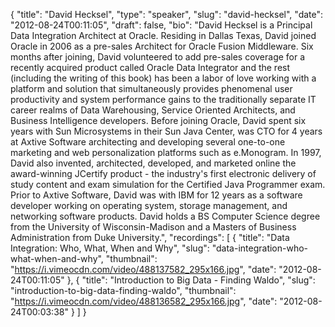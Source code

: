 {
  "title": "David Hecksel",
  "type": "speaker",
  "slug": "david-hecksel",
  "date": "2012-08-24T00:11:05",
  "draft": false,
  "bio": "David Hecksel is a Principal Data Integration Architect at Oracle. Residing in Dallas Texas, David joined Oracle in 2006 as a pre-sales Architect for Oracle Fusion Middleware. Six months after joining, David volunteered to add pre-sales coverage for a recently acquired product called Oracle Data Integrator and the rest (including the writing of this book) has been a labor of love working with a platform and solution that simultaneously provides phenomenal user productivity and system performance gains to the traditionally separate IT career realms of Data Warehousing, Service Oriented Architects, and Business Intelligence developers. Before joining Oracle, David spent six years with Sun Microsystems in their Sun Java Center, was CTO for 4 years at Axtive Software architecting and developing several one-to-one marketing and web personalization platforms such as e.Monogram. In 1997, David also invented, architected, developed, and marketed online the award-winning JCertify product - the industry's first electronic delivery of study content and exam simulation for the Certified Java Programmer exam. Prior to Axtive Software, David was with IBM for 12 years as a software developer working on operating system, storage management, and networking software products. David holds a BS Computer Science degree from the University of Wisconsin-Madison and a Masters of Business Administration from Duke University.",
  "recordings": [
    {
      "title": "Data Integration: Who, What, When and Why",
      "slug": "data-integration-who-what-when-and-why",
      "thumbnail": "https://i.vimeocdn.com/video/488137582_295x166.jpg",
      "date": "2012-08-24T00:11:05"
    },
    {
      "title": "Introduction to Big Data - Finding Waldo",
      "slug": "introduction-to-big-data-finding-waldo",
      "thumbnail": "https://i.vimeocdn.com/video/488136582_295x166.jpg",
      "date": "2012-08-24T00:03:38"
    }
  ]
}